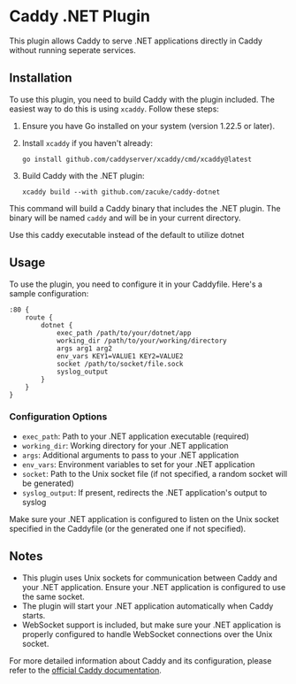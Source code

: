 # Caddy .NET Plugin

This plugin allows Caddy to serve .NET applications directly in Caddy without running seperate services.

## Installation

To use this plugin, you need to build Caddy with the plugin included. The easiest way to do this is using `xcaddy`. Follow these steps:

1. Ensure you have Go installed on your system (version 1.22.5 or later).

2. Install `xcaddy` if you haven't already:
   ```
   go install github.com/caddyserver/xcaddy/cmd/xcaddy@latest
   ```

3. Build Caddy with the .NET plugin:
   ```
   xcaddy build --with github.com/zacuke/caddy-dotnet
   ```
 
This command will build a Caddy binary that includes the .NET plugin. The binary will be named `caddy` and will be in your current directory.

Use this caddy executable instead of the  default to utilize dotnet 

## Usage

To use the plugin, you need to configure it in your Caddyfile. Here's a sample configuration:

```
:80 {
    route {
        dotnet {
            exec_path /path/to/your/dotnet/app
            working_dir /path/to/your/working/directory
            args arg1 arg2
            env_vars KEY1=VALUE1 KEY2=VALUE2
            socket /path/to/socket/file.sock
            syslog_output
        }
    }
}
```

### Configuration Options

- `exec_path`: Path to your .NET application executable (required)
- `working_dir`: Working directory for your .NET application
- `args`: Additional arguments to pass to your .NET application
- `env_vars`: Environment variables to set for your .NET application
- `socket`: Path to the Unix socket file (if not specified, a random socket will be generated)
- `syslog_output`: If present, redirects the .NET application's output to syslog

Make sure your .NET application is configured to listen on the Unix socket specified in the Caddyfile (or the generated one if not specified).

## Notes

- This plugin uses Unix sockets for communication between Caddy and your .NET application. Ensure your .NET application is configured to use the same socket.
- The plugin will start your .NET application automatically when Caddy starts.
- WebSocket support is included, but make sure your .NET application is properly configured to handle WebSocket connections over the Unix socket.

 
For more detailed information about Caddy and its configuration, please refer to the [official Caddy documentation](https://caddyserver.com/docs/).